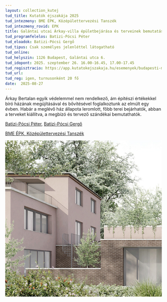 ```yaml
---
layout: collection_kutej
tud_title: Kutatók éjszakája 2025
tud_intezmeny: BME ÉPK, Középülettervezési Tanszék
tud_intezmeny_rovid: EPK
title: Galántai utcai Árkay-villa épületbejárása és terveinek bemutatása
tud_programfelelos: Batizi-Pócsi Péter
tud_eloadok: Batizi-Pócsi Gergő
tud_tipus: Csak személyes jelenléttel látogatható
tud_online: 
tud_helyszin: 1126 Budapest, Galántai utca 6.
tud_idopont: 2025. szeptember 26. 16.00-16.45, 17.00-17.45
tud_regisztracio: https://app.kutatokejszakaja.hu/esemenyek/budapesti-muszaki-es-gazdasagtudomanyi-egyetem-bme/galantai-utcai-arkay-villa-epuletbejarasa-es-terveinek-bemutatasa
tud_url: 
tud_reg: igen, turnusonként 20 fő
date:  2025-08-27
---
```


Árkay Bertalan egyik védelemmel nem rendelkező, ám építészi értékekkel bíró házának megújításával és bővítésével foglalkoztunk az elmúlt egy évben.
Habár a meglévő ház állapota leromlott, főbb terei bejárhatók, abban a terveket kiállítva, a megbízó és tervező szándékai bemutathatók.

[Batizi-Pócsi Péter](https://tudprog.bme.hu/kutatok_ejszakaja/profilok/batizi_pocsi_peter), 
[Batizi-Pócsi Gergő](https://tudprog.bme.hu/kutatok_ejszakaja/profilok/batizi_pocsi_gergo)


[BME ÉPK, Középülettervezési Tanszék](https://kozep.bme.hu/)

![Galántai utcai Árkay-villa épületbejárása és terveinek bemutatása](../2025/images/galantai-utcai-arkay-villa-epuletbejarasa-es-terveinek-bemutata.jpg)
